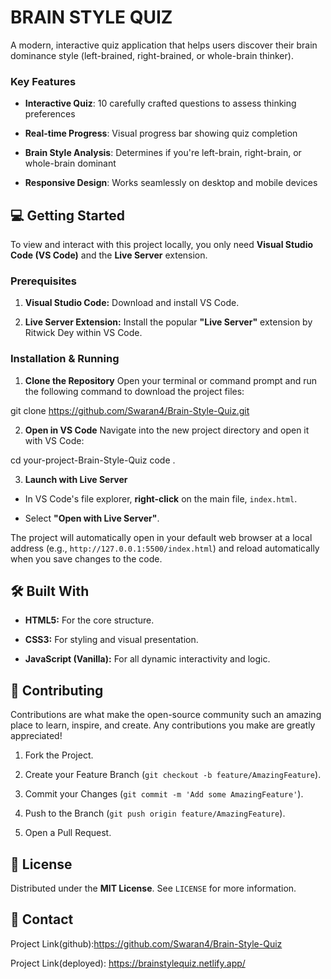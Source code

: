 # BRAIN STYLE QUIZ

A modern, interactive quiz application that helps users discover their brain dominance style (left-brained, right-brained, or whole-brain thinker).

### Key Features

* **Interactive Quiz**: 10 carefully crafted questions to assess thinking preferences

* **Real-time Progress**: Visual progress bar showing quiz completion

* **Brain Style Analysis**: Determines if you're left-brain, right-brain, or whole-brain dominant

* **Responsive Design**: Works seamlessly on desktop and mobile devices

## 💻 Getting Started

To view and interact with this project locally, you only need **Visual Studio Code (VS Code)** and the **Live Server** extension.

### Prerequisites

1. **Visual Studio Code:** Download and install VS Code.

2. **Live Server Extension:** Install the popular **"Live Server"** extension by Ritwick Dey within VS Code.

### Installation & Running

1. **Clone the Repository**
   Open your terminal or command prompt and run the following command to download the project files:

git clone https://github.com/Swaran4/Brain-Style-Quiz.git


2. **Open in VS Code**
Navigate into the new project directory and open it with VS Code:

cd your-project-Brain-Style-Quiz
code .


3. **Launch with Live Server**

* In VS Code's file explorer, **right-click** on the main file, `index.html`.

* Select **"Open with Live Server"**.

The project will automatically open in your default web browser at a local address (e.g., `http://127.0.0.1:5500/index.html`) and reload automatically when you save changes to the code.

## 🛠️ Built With

* **HTML5:** For the core structure.

* **CSS3:** For styling and visual presentation.

* **JavaScript (Vanilla):** For all dynamic interactivity and logic.

## 🤝 Contributing

Contributions are what make the open-source community such an amazing place to learn, inspire, and create. Any contributions you make are greatly appreciated!

1. Fork the Project.

2. Create your Feature Branch (`git checkout -b feature/AmazingFeature`).

3. Commit your Changes (`git commit -m 'Add some AmazingFeature'`).

4. Push to the Branch (`git push origin feature/AmazingFeature`).

5. Open a Pull Request.

## 📄 License

Distributed under the **MIT License**. See `LICENSE` for more information.

## 📧 Contact

Project Link(github):https://github.com/Swaran4/Brain-Style-Quiz</break>

Project Link(deployed): https://brainstylequiz.netlify.app/




